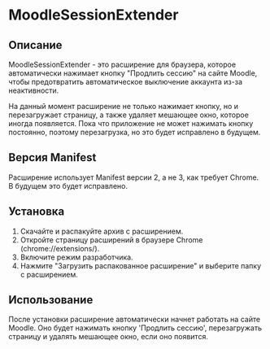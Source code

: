 # MoodleSessionExtender

## Описание
MoodleSessionExtender - это расширение для браузера, которое автоматически нажимает кнопку "Продлить сессию" на сайте Moodle, чтобы предотвратить автоматическое выключение аккаунта из-за неактивности.

На данный момент расширение не только нажимает кнопку, но и перезагружает страницу, а также удаляет мешающее окно, которое иногда появляется. Пока что приложение не может нажимать кнопку постоянно, поэтому перезагрузка, но это будет исправлено в будущем.

## Версия Manifest
Расширение использует Manifest версии 2, а не 3, как требует Chrome. В будущем это будет исправлено.

## Установка
1. Скачайте и распакуйте архив с расширением.
2. Откройте страницу расширений в браузере Chrome (chrome://extensions/).
3. Включите режим разработчика.
4. Нажмите "Загрузить распакованное расширение" и выберите папку с расширением.

## Использование
После установки расширение автоматически начнет работать на сайте Moodle. Оно будет нажимать кнопку 'Продлить сессию', перезагружать страницу и удалять мешающее окно, если оно появится.